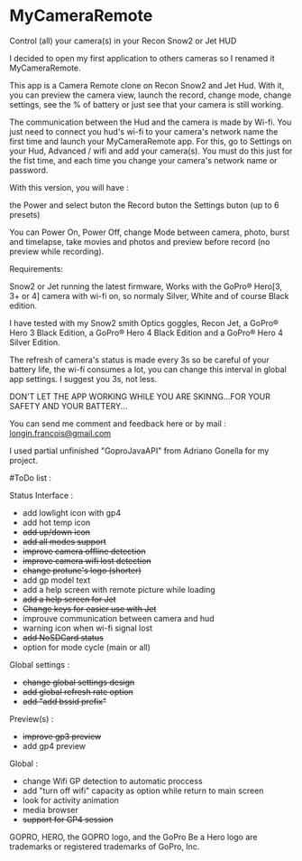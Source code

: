 # MyCameraRemote

Control (all) your camera(s) in your Recon Snow2 or Jet HUD

I decided to open my first application to others cameras so I renamed it MyCameraRemote.

This app is a Camera Remote clone on Recon Snow2 and Jet Hud. With it, you can preview the camera view, launch the record, change mode, change settings, see the % of battery or just see that your camera is still working.

The communication between the Hud and the camera is made by Wi-fi. You just need to connect you hud's wi-fi to your camera's network name the first time and launch your MyCameraRemote app. For this, go to Settings on your Hud, Advanced / wifi and add your camera(s). You must do this just for the fist time, and each time you change your camera's network name or password.

With this version, you will have :

the Power and select buton 
the Record buton 
the Settings buton (up to 6 presets) 

You can Power On, Power Off, change Mode between camera, photo, burst and timelapse, take movies and photos and preview before record (no preview while recording).

Requirements:

Snow2 or Jet running the latest firmware, 
Works with the GoPro® Hero[3, 3+ or 4] camera with wi-fi on, so normaly Silver, White and of course Black edition.

I have tested with my Snow2 smith Optics goggles, Recon Jet, a GoPro® Hero 3 Black Edition, a GoPro® Hero 4 Black Edition and a GoPro® Hero 4 Silver Edition.

The refresh of camera's status is made every 3s so be careful of your battery life, the wi-fi consumes a lot, you can change this interval in global app settings. I suggest you 3s, not less.

DON'T LET THE APP WORKING WHILE YOU ARE SKINNG...FOR YOUR SAFETY AND YOUR BATTERY...

You can send me comment and feedback here or by mail : longin.francois@gmail.com

I used partial unfinished "GoproJavaAPI" from Adriano Gonella for my project.

#ToDo list :

Status Interface :

- add lowlight icon with gp4
- add hot temp icon
- ~~add up/down icon~~
- ~~add all modes support~~
- ~~improve camera offline detection~~
- ~~improve camera wifi lost detection~~
- ~~change protune's logo (shorter)~~
- add gp model text
- add a help screen with remote picture while loading
- ~~add a help screen for Jet~~
- ~~Change keys for easier use with Jet~~
- improuve communication between camera and hud
- warning icon when wi-fi signal lost
- ~~add NoSDCard status~~
- option for mode cycle (main or all)

Global settings :
- ~~change global settings design~~
- ~~add global refresh rate option~~
- ~~add "add bssid prefix"~~

Preview(s) :
- ~~improve gp3 preview~~
- add gp4 preview

Global :
- change Wifi GP detection to automatic proccess
- add "turn off wifi" capacity as option while return to main screen
- look for activity animation
- media browser
- ~~support for GP4 session~~

GOPRO, HERO, the GOPRO logo, and the GoPro Be a Hero logo are trademarks or registered trademarks of GoPro, Inc.
